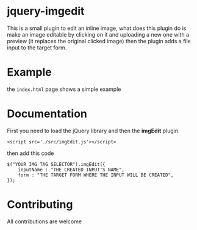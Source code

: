 # jquery-imgedit
This is a small plugin to edit an inline image, what does this plugin do is make an image editable by clicking on it and uploading a new one with a preview (it replaces the original clicked image) then the plugin adds a file input to the target form.

# Example
the `index.html` page shows a simple example

# Documentation
First you need to load the jQuery library and then the **imgEdit** plugin.

`<script src='./src/imgEdit.js'></script>`

then add this code

    $("YOUR IMG TAG SELECTOR").imgEdit({
        inputName : "THE CREATED INPUT'S NAME",
        form : "THE TARGET FORM WHERE THE INPUT WILL BE CREATED",
    });
    
# Contributing
All contributions are welcome
